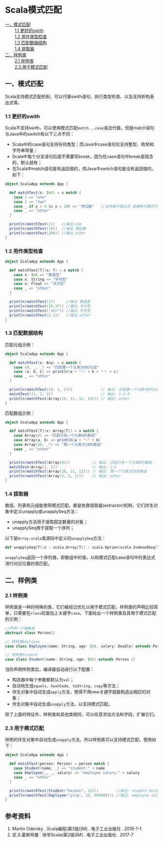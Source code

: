 # Scala模式匹配

<nav>
<a href="#一模式匹配">一、模式匹配</a><br/>
&nbsp;&nbsp;&nbsp;&nbsp;&nbsp;&nbsp;&nbsp;&nbsp;<a href="#11-更好的swith">1.1 更好的swith</a><br/>
&nbsp;&nbsp;&nbsp;&nbsp;&nbsp;&nbsp;&nbsp;&nbsp;<a href="#12-用作类型检查">1.2 用作类型检查</a><br/>
&nbsp;&nbsp;&nbsp;&nbsp;&nbsp;&nbsp;&nbsp;&nbsp;<a href="#13-匹配数据结构">1.3 匹配数据结构</a><br/>
&nbsp;&nbsp;&nbsp;&nbsp;&nbsp;&nbsp;&nbsp;&nbsp;<a href="#14-提取器">1.4 提取器</a><br/>
<a href="#二样例类">二、样例类</a><br/>
&nbsp;&nbsp;&nbsp;&nbsp;&nbsp;&nbsp;&nbsp;&nbsp;<a href="#21-样例类">2.1 样例类</a><br/>
&nbsp;&nbsp;&nbsp;&nbsp;&nbsp;&nbsp;&nbsp;&nbsp;<a href="#23-用于模式匹配">2.3 用于模式匹配</a><br/>
</nav>

## 一、模式匹配

Scala支持模式匹配机制，可以代替swith语句、执行类型检查、以及支持析构表达式等。

### 1.1 更好的swith

Scala不支持swith，可以使用模式匹配`match...case`语法代替。但是match语句与Java中的switch有以下三点不同：

- Scala中的case语句支持任何类型；而Java中case语句仅支持整型、枚举和字符串常量；
- Scala中每个分支语句后面不需要写break，因为在case语句中break是隐含的，默认就有；
- 在Scala中match语句是有返回值的，而Java中switch语句是没有返回值的。如下：

```scala
object ScalaApp extends App {

  def matchTest(x: Int) = x match {
    case 1 => "one"
    case 2 => "two"
    case _ if x > 9 && x < 100 => "两位数"   //支持条件表达式 这被称为模式守卫
    case _ => "other"
  }

  println(matchTest(1))   //输出 one
  println(matchTest(10))  //输出 两位数
  println(matchTest(200)) //输出 other
}
```

### 1.2 用作类型检查

```scala
object ScalaApp extends App {

  def matchTest[T](x: T) = x match {
    case x: Int => "数值型"
    case x: String => "字符型"
    case x: Float => "浮点型"
    case _ => "other"
  }

  println(matchTest(1))     //输出 数值型
  println(matchTest(10.3f)) //输出 浮点型
  println(matchTest("str")) //输出 字符型
  println(matchTest(2.1))   //输出 other
}
```

### 1.3 匹配数据结构

匹配元组示例：

```scala
object ScalaApp extends App {

  def matchTest(x: Any) = x match {
    case (0, _, _) => "匹配第一个元素为0的元组"
    case (a, b, c) => println(a + "~" + b + "~" + c)
    case _ => "other"
  }

  println(matchTest((0, 1, 2)))             // 输出: 匹配第一个元素为0的元组
  matchTest((1, 2, 3))                      // 输出: 1~2~3
  println(matchTest(Array(10, 11, 12, 14))) // 输出: other
}
```

匹配数组示例：

```scala
object ScalaApp extends App {

  def matchTest[T](x: Array[T]) = x match {
    case Array(0) => "匹配只有一个元素0的数组"
    case Array(a, b) => println(a + "~" + b)
    case Array(10, _*) => "第一个元素为10的数组"
    case _ => "other"
  }

  println(matchTest(Array(0)))          // 输出: 匹配只有一个元素0的数组
  matchTest(Array(1, 2))                // 输出: 1~2
  println(matchTest(Array(10, 11, 12))) // 输出: 第一个元素为10的数组
  println(matchTest(Array(3, 2, 1)))    // 输出: other
}
```

### 1.4 提取器

数组、列表和元组能使用模式匹配，都是依靠提取器(extractor)机制，它们伴生对象中定义unapply或unapplySeq方法：

+ unapply方法用于提取固定数量的对象；
+ unapplySeq用于提取一个序列；

以下是`Array.scala`类源码中定义的`unapplySeq`方法：

```scala
def unapplySeq[T](x : scala.Array[T]) : scala.Option[scala.IndexedSeq[T]] = { /* compiled code */ }
```

`unapplySeq`返回一个序列值，即数组中的值，以和模式匹配case语句中的表达式进行对应位置的值匹配。



## 二、样例类

### 2.1 样例类

样例类是一种的特殊的类，它们被经过优化以用于模式匹配，样例类的声明比较简单，只需要在`class`前面加上关键字`case`。下面给出一个样例类及其用于模式匹配的示例：

```scala
//声明一个抽象类
abstract class Person{}
```

```scala
// 样例类Employee
case class Employee(name: String, age: Int, salary: Double) extends Person {}
```

```scala
// 样例类Student
case class Student(name: String, age: Int) extends Person {}
```

当你声明样例类后，编译器自动进行以下配置：

- 构造器中每个参数都默认为`val`；
- 自动地生成`equals, hashCode, toString, copy`等方法；
- 伴生对象中自动生成`apply`方法，使得不用new关键字就能构造出相应的对象；
- 伴生对象中自动生成`unapply`方法，以支持模式匹配。

除了上面的特征外，样例类和其他类相同，可以任意添加方法和字段，扩展它们。

### 2.3 用于模式匹配

样例的伴生对象中自动生成`unapply`方法，所以样例类可以支持模式匹配，使用如下：

```scala
object ScalaApp extends App {

  def matchTest(person: Person) = person match {
    case Student(name, _) => "student:" + name
    case Employee(_, _, salary) => "employee salary:" + salary
    case _ => "other"
  }

  println(matchTest(Student("heibai", 12)))        //输出: student:heibai
  println(matchTest(Employee("ying", 22, 999999))) //输出: employee salary:999999.0
}
```





## 参考资料

1. Martin Odersky . Scala编程(第3版)[M] . 电子工业出版社 . 2018-1-1  
2. 凯.S.霍斯特曼  . 快学Scala(第2版)[M] . 电子工业出版社 . 2017-7

